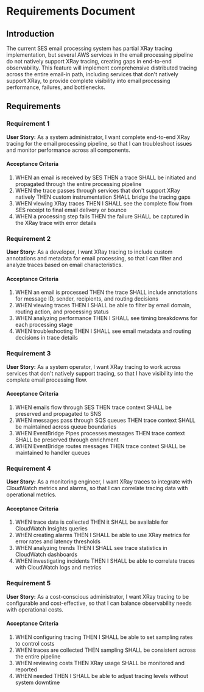 # Requirements Document

## Introduction

The current SES email processing system has partial XRay tracing implementation, but several AWS services in the email processing pipeline do not natively support XRay tracing, creating gaps in end-to-end observability. This feature will implement comprehensive distributed tracing across the entire email-in path, including services that don't natively support XRay, to provide complete visibility into email processing performance, failures, and bottlenecks.

## Requirements

### Requirement 1

**User Story:** As a system administrator, I want complete end-to-end XRay tracing for the email processing pipeline, so that I can troubleshoot issues and monitor performance across all components.

#### Acceptance Criteria

1. WHEN an email is received by SES THEN a trace SHALL be initiated and propagated through the entire processing pipeline
2. WHEN the trace passes through services that don't support XRay natively THEN custom instrumentation SHALL bridge the tracing gaps
3. WHEN viewing XRay traces THEN I SHALL see the complete flow from SES receipt to final email delivery or bounce
4. WHEN a processing step fails THEN the failure SHALL be captured in the XRay trace with error details

### Requirement 2

**User Story:** As a developer, I want XRay tracing to include custom annotations and metadata for email processing, so that I can filter and analyze traces based on email characteristics.

#### Acceptance Criteria

1. WHEN an email is processed THEN the trace SHALL include annotations for message ID, sender, recipients, and routing decisions
2. WHEN viewing traces THEN I SHALL be able to filter by email domain, routing action, and processing status
3. WHEN analyzing performance THEN I SHALL see timing breakdowns for each processing stage
4. WHEN troubleshooting THEN I SHALL see email metadata and routing decisions in trace details

### Requirement 3

**User Story:** As a system operator, I want XRay tracing to work across services that don't natively support tracing, so that I have visibility into the complete email processing flow.

#### Acceptance Criteria

1. WHEN emails flow through SES THEN trace context SHALL be preserved and propagated to SNS
2. WHEN messages pass through SQS queues THEN trace context SHALL be maintained across queue boundaries
3. WHEN EventBridge Pipes processes messages THEN trace context SHALL be preserved through enrichment
4. WHEN EventBridge routes messages THEN trace context SHALL be maintained to handler queues

### Requirement 4

**User Story:** As a monitoring engineer, I want XRay traces to integrate with CloudWatch metrics and alarms, so that I can correlate tracing data with operational metrics.

#### Acceptance Criteria

1. WHEN trace data is collected THEN it SHALL be available for CloudWatch Insights queries
2. WHEN creating alarms THEN I SHALL be able to use XRay metrics for error rates and latency thresholds
3. WHEN analyzing trends THEN I SHALL see trace statistics in CloudWatch dashboards
4. WHEN investigating incidents THEN I SHALL be able to correlate traces with CloudWatch logs and metrics

### Requirement 5

**User Story:** As a cost-conscious administrator, I want XRay tracing to be configurable and cost-effective, so that I can balance observability needs with operational costs.

#### Acceptance Criteria

1. WHEN configuring tracing THEN I SHALL be able to set sampling rates to control costs
2. WHEN traces are collected THEN sampling SHALL be consistent across the entire pipeline
3. WHEN reviewing costs THEN XRay usage SHALL be monitored and reported
4. WHEN needed THEN I SHALL be able to adjust tracing levels without system downtime